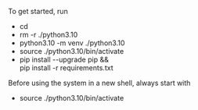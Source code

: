 
To get started, run

* cd <toThisDirectory>
* rm -r ./python3.10
* python3.10 -m venv ./python3.10
* source ./python3.10/bin/activate
* pip install --upgrade pip &&\
	    pip install -r requirements.txt


Before using the system in a new shell, always start with

* source ./python3.10/bin/activate

